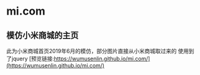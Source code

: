 # mi.com
## 模仿小米商城的主页

此为小米商城首页2019年6月的模仿，部分图片直接从小米商城取过来的
使用到了jquery
[预览链接:https://wumusenlin.github.io/mi.com/](https://wumusenlin.github.io/mi.com/)

